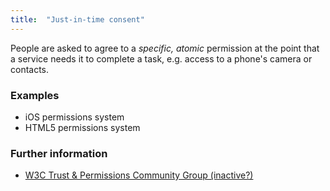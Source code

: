 ```yaml
---
title:  "Just-in-time consent"
---
```


People are asked to agree to a *specific, atomic* permission at the point that a service needs it to complete a task, e.g. access to a phone's camera or contacts.

### Examples
* iOS permissions system
* HTML5 permissions system

### Further information
* [W3C Trust & Permissions Community Group (inactive?)](https://www.w3.org/community/trustperms/)
